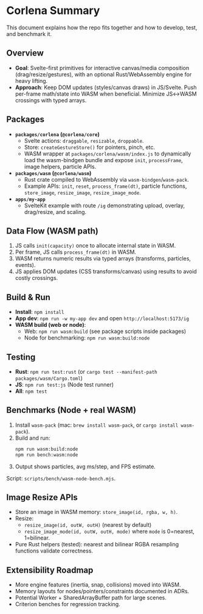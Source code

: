 # Corlena Summary

This document explains how the repo fits together and how to develop, test, and benchmark it.

## Overview
- __Goal__: Svelte-first primitives for interactive canvas/media composition (drag/resize/gestures), with an optional Rust/WebAssembly engine for heavy lifting.
- __Approach__: Keep DOM updates (styles/canvas draws) in JS/Svelte. Push per-frame math/state into WASM when beneficial. Minimize JS↔WASM crossings with typed arrays.

## Packages
- __`packages/corlena` (`@corlena/core`)__
  - Svelte actions: `draggable`, `resizable`, `droppable`.
  - Store: `createGestureStore()` for pointers, pinch, etc.
  - WASM wrapper at `packages/corlena/wasm/index.js` to dynamically load the wasm-bindgen bundle and expose `init`, `processFrame`, image helpers, particle APIs.
- __`packages/wasm` (`@corlena/wasm`)__
  - Rust crate compiled to WebAssembly via `wasm-bindgen`/`wasm-pack`.
  - Example APIs: `init`, `reset`, `process_frame(dt)`, particle functions, `store_image`, `resize_image`, `resize_image_mode`.
- __`apps/my-app`__
  - SvelteKit example with route `/ig` demonstrating upload, overlay, drag/resize, and scaling.

## Data Flow (WASM path)
1. JS calls `init(capacity)` once to allocate internal state in WASM.
2. Per frame, JS calls `process_frame(dt)` in WASM.
3. WASM returns numeric results via typed arrays (transforms, particles, events).
4. JS applies DOM updates (CSS transforms/canvas) using results to avoid costly crossings.

## Build & Run
- __Install__: `npm install`
- __App dev__: `npm run -w my-app dev` and open `http://localhost:5173/ig`
- __WASM build (web or node)__:
  - Web: `npm run wasm:build` (see package scripts inside packages)
  - Node for benchmarking: `npm run wasm:build:node`

## Testing
- __Rust__: `npm run test:rust` (or `cargo test --manifest-path packages/wasm/Cargo.toml`)
- __JS__: `npm run test:js` (Node test runner)
- __All__: `npm test`

## Benchmarks (Node + real WASM)
1. Install `wasm-pack` (mac: `brew install wasm-pack`, or `cargo install wasm-pack`).
2. Build and run:
   ```sh
   npm run wasm:build:node
   npm run bench:wasm:node
   ```
3. Output shows particles, avg ms/step, and FPS estimate.

Script: `scripts/bench/wasm-node-bench.mjs`.

## Image Resize APIs
- Store an image in WASM memory: `store_image(id, rgba, w, h)`.
- Resize:
  - `resize_image(id, outW, outH)` (nearest by default)
  - `resize_image_mode(id, outW, outH, mode)` where `mode` is 0=nearest, 1=bilinear.
- Pure Rust helpers (tested): nearest and bilinear RGBA resampling functions validate correctness.

## Extensibility Roadmap
- More engine features (inertia, snap, collisions) moved into WASM.
- Memory layouts for nodes/pointers/constraints documented in ADRs.
- Potential Worker + SharedArrayBuffer path for large scenes.
- Criterion benches for regression tracking.
